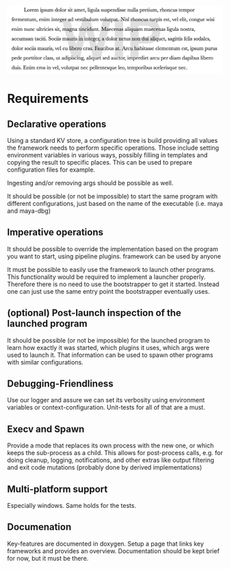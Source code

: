 ![under construction](https://raw.githubusercontent.com/Byron/bcore/master/src/images/wip.png)

Requirements
============

Declarative operations
----------------------

Using a standard KV store, a configuration tree is build providing all values the framework needs to perform specific operations. Those include setting environment variables in various ways, possibly filling in templates and copying the result to specific places. This can be used to prepare configuration files for example.

Ingesting and/or removing args should be possible as well.

It should be possible (or not be impossible) to start the same program with different configurations, just based on the name of the executable (i.e. maya and maya-dbg)

Imperative operations
----------------------

It should be possible to override the implementation based on the program you want to start, using pipeline plugins. framework can be used by anyone

It must be possible to easily use the framework to launch other programs. This functionality would be required to implement a launcher properly. Therefore there is no need to use the bootstrapper to get it started. Instead one can just use the same entry point the bootstrapper eventually uses.

(optional) Post-launch inspection of the launched program
---------------------------------------------------------

It should be possible (or not be impossible) for the launched program to learn how exactly it was started, which plugins it uses, which args were used to launch it. That information can be used to spawn other programs with similar configurations.

Debugging-Friendliness
----------------------

Use our logger and assure we can set its verbosity using environment variables or context-configuration. Unit-tests for all of that are a must.

Execv and Spawn
---------------
Provide a mode that replaces its own process with the new one, or which keeps the sub-process as a child. This allows for post-process calls, e.g. for doing cleanup, logging, notifications, and other extras like output filtering and exit code mutations (probably done by derived implementations)

Multi-platform support
----------------------
Especially windows. Same holds for the tests.

Documenation
------------

Key-features are documented in doxygen. Setup a page that links key frameworks and provides an overview. Documentation should be kept brief for now, but it must be there.
